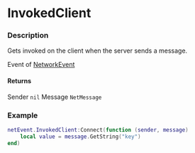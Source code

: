 # InvokedClient

### Description

Gets invoked on the client when the server sends a message.

Event of [NetworkEvent](/classes/NetworkEvent/)

#### Returns

Sender `nil`
Message `NetMessage`

### Example

```lua
netEvent.InvokedClient:Connect(function (sender, message)
    local value = message.GetString("key")
end)
```
